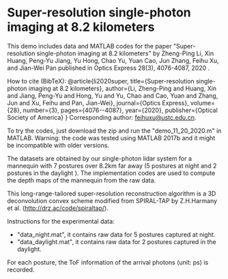 # Super-resolution single-photon imaging at 8.2 kilometers
 
This demo includes data and MATLAB codes for the paper "Super-resolution single-photon imaging at 8.2 kilometers"
by Zheng-Ping Li, Xin Huang, Peng-Yu Jiang, Yu Hong, Chao Yu, Yuan Cao, Jun Zhang, Feihu Xu, and Jian-Wei Pan
published in Optics Express 28(3), 4076-4087, 2020 .

How to cite (BibTeX):
@article{li2020super,
  title={Super-resolution single-photon imaging at 8.2 kilometers},
  author={Li, Zheng-Ping and Huang, Xin and Jiang, Peng-Yu and Hong, Yu and Yu, Chao and Cao, Yuan and Zhang, Jun and Xu, Feihu and Pan, Jian-Wei},
  journal={Optics Express},
  volume={28},
  number={3},
  pages={4076--4087},
  year={2020},
  publisher={Optical Society of America}
}
Corresponding author: feihuxu@ustc.edu.cn.

To try the codes, just download the zip and run the "demo_11_20_2020.m" in MATLAB. 
Warning: the code was tested using MATLAB 2017b and it might be incompatible with older versions.  

The datasets are obtained by our single-photon lidar system for a mannequin with 7 postures over 8.2km far away (5 postures at night and 2 postures in the daylight ). 
The implementation codes are used to compute the depth maps of the mannequin from the raw data.

This long-range-tailored super-resolution reconstruction algorithm is a 3D deconvolution convex scheme modified from SPIRAL-TAP by Z.H.Harmany et al. (http://drz.ac/code/spiraltap/).


Instructions for the experimental data:
- "data_night.mat", it contains raw data for 5 postures captured at night. 
- "data_daylight.mat", it contains raw data for 2 postures captured in the daylight. 

For each posture, the ToF information of the arrival photons (unit: ps) is recorded. 




